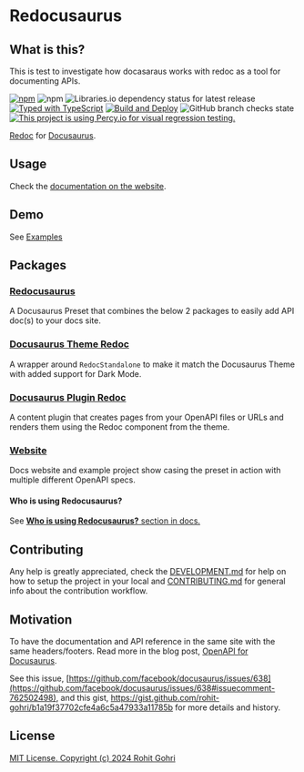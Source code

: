 # Redocusaurus

## What is this?
This is test to investigate how docasaraus works with redoc as a tool for documenting APIs.


[![npm](https://img.shields.io/npm/v/redocusaurus)](https://www.npmjs.com/package/redocusaurus/)
![npm](https://img.shields.io/npm/dw/redocusaurus)
![Libraries.io dependency status for latest release](https://img.shields.io/librariesio/release/npm/redocusaurus)
[![Typed with TypeScript](https://img.shields.io/badge/Typed-555555.svg?logo=typescript&labelColor=fff)](https://www.typescriptlang.org/)
[![Build and Deploy](https://github.com/rohit-gohri/redocusaurus/actions/workflows/build.yml/badge.svg)](https://github.com/rohit-gohri/redocusaurus/actions/workflows/build.yml)
![GitHub branch checks state](https://img.shields.io/github/checks-status/rohit-gohri/redocusaurus/main?logo=github)
[![This project is using Percy.io for visual regression testing.](https://percy.io/static/images/percy-badge.svg)](https://percy.io/fef74697/redocusaurus)

[Redoc](https://github.com/redocly/redoc) for [Docusaurus](https://docusaurus.io/).

## Usage

Check the [documentation on the website](https://redocusaurus.vercel.app/docs).

## Demo

See [Examples](https://redocusaurus.vercel.app/examples/)

## Packages

### [Redocusaurus](./packages/redocusaurus)

A Docusaurus Preset that combines the below 2 packages to easily add API doc(s) to your docs site.

### [Docusaurus Theme Redoc](./packages/docusaurus-theme-redoc)

A wrapper around `RedocStandalone` to make it match the Docusaurus Theme with added support for Dark Mode.

### [Docusaurus Plugin Redoc](./packages/docusaurus-plugin-redoc)

A content plugin that creates pages from your OpenAPI files or URLs and renders them using the Redoc component from the theme.

### [Website](./website)

Docs website and example project show casing the preset in action with multiple different OpenAPI specs.

#### Who is using Redocusaurus?

See [**Who is using Redocusaurus?** section in docs.](https://redocusaurus.vercel.app/docs/who-is-using-redocusaurus)

## Contributing

Any help is greatly appreciated, check the [DEVELOPMENT.md](./DEVELOPMENT.md) for help on how to setup the project in your local and [CONTRIBUTING.md](./CONTRIBUTING.md) for general info about the contribution workflow.

## Motivation

To have the documentation and API reference in the same site with the same headers/footers. Read more in the blog post, [OpenAPI for Docusaurus](https://rohit.page/blog/projects/openapi-for-docusaurus/?utm_source=github&utm_medium=repo&utm_campaign=redocusaurus).

See this issue, [https://github.com/facebook/docusaurus/issues/638](https://github.com/facebook/docusaurus/issues/638#issuecomment-762502498), and this gist, <https://gist.github.com/rohit-gohri/b1a19f37702cfe4a6c5a47933a11785b> for more details and history.

## License

[MIT License. Copyright (c) 2024 Rohit Gohri](./LICENSE)
